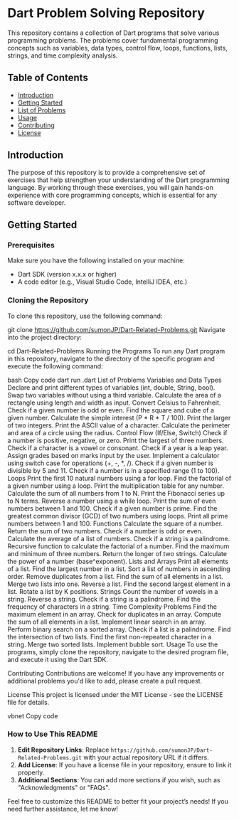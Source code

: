 # Dart Problem Solving Repository

This repository contains a collection of Dart programs that solve various programming problems. The problems cover fundamental programming concepts such as variables, data types, control flow, loops, functions, lists, strings, and time complexity analysis.

## Table of Contents

- [Introduction](#introduction)
- [Getting Started](#getting-started)
- [List of Problems](#list-of-problems)
- [Usage](#usage)
- [Contributing](#contributing)
- [License](#license)

## Introduction

The purpose of this repository is to provide a comprehensive set of exercises that help strengthen your understanding of the Dart programming language. By working through these exercises, you will gain hands-on experience with core programming concepts, which is essential for any software developer.

## Getting Started

### Prerequisites

Make sure you have the following installed on your machine:

- Dart SDK (version x.x.x or higher)
- A code editor (e.g., Visual Studio Code, IntelliJ IDEA, etc.)

### Cloning the Repository

To clone this repository, use the following command:


git clone https://github.com/sumonJP/Dart-Related-Problems.git
Navigate into the project directory:

cd Dart-Related-Problems
Running the Programs
To run any Dart program in this repository, navigate to the directory of the specific program and execute the following command:

bash
Copy code
dart run <filename>.dart
List of Problems
Variables and Data Types
Declare and print different types of variables (int, double, String, bool).
Swap two variables without using a third variable.
Calculate the area of a rectangle using length and width as input.
Convert Celsius to Fahrenheit.
Check if a given number is odd or even.
Find the square and cube of a given number.
Calculate the simple interest (P * R * T / 100).
Print the larger of two integers.
Print the ASCII value of a character.
Calculate the perimeter and area of a circle using the radius.
Control Flow (If/Else, Switch)
Check if a number is positive, negative, or zero.
Print the largest of three numbers.
Check if a character is a vowel or consonant.
Check if a year is a leap year.
Assign grades based on marks input by the user.
Implement a calculator using switch case for operations (+, -, *, /).
Check if a given number is divisible by 5 and 11.
Check if a number is in a specified range (1 to 100).
Loops
Print the first 10 natural numbers using a for loop.
Find the factorial of a given number using a loop.
Print the multiplication table for any number.
Calculate the sum of all numbers from 1 to N.
Print the Fibonacci series up to N terms.
Reverse a number using a while loop.
Print the sum of even numbers between 1 and 100.
Check if a given number is prime.
Find the greatest common divisor (GCD) of two numbers using loops.
Print all prime numbers between 1 and 100.
Functions
Calculate the square of a number.
Return the sum of two numbers.
Check if a number is odd or even.
Calculate the average of a list of numbers.
Check if a string is a palindrome.
Recursive function to calculate the factorial of a number.
Find the maximum and minimum of three numbers.
Return the longer of two strings.
Calculate the power of a number (base^exponent).
Lists and Arrays
Print all elements of a list.
Find the largest number in a list.
Sort a list of numbers in ascending order.
Remove duplicates from a list.
Find the sum of all elements in a list.
Merge two lists into one.
Reverse a list.
Find the second largest element in a list.
Rotate a list by K positions.
Strings
Count the number of vowels in a string.
Reverse a string.
Check if a string is a palindrome.
Find the frequency of characters in a string.
Time Complexity Problems
Find the maximum element in an array.
Check for duplicates in an array.
Compute the sum of all elements in a list.
Implement linear search in an array.
Perform binary search on a sorted array.
Check if a list is a palindrome.
Find the intersection of two lists.
Find the first non-repeated character in a string.
Merge two sorted lists.
Implement bubble sort.
Usage
To use the programs, simply clone the repository, navigate to the desired program file, and execute it using the Dart SDK.

Contributing
Contributions are welcome! If you have any improvements or additional problems you'd like to add, please create a pull request.

License
This project is licensed under the MIT License - see the LICENSE file for details.

vbnet
Copy code

### How to Use This README
1. **Edit Repository Links**: Replace `https://github.com/sumonJP/Dart-Related-Problems.git` with your actual repository URL if it differs.
2. **Add License**: If you have a license file in your repository, ensure to link it properly.
3. **Additional Sections**: You can add more sections if you wish, such as "Acknowledgments" or "FAQs".

Feel free to customize this README to better fit your project’s needs! If you need further assistance, let me know!





